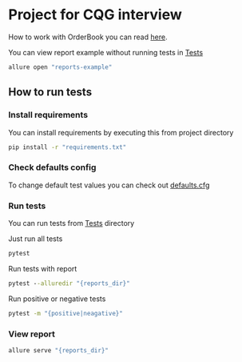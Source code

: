 # Project for CQG interview

How to work with OrderBook you can read [here](/Tests/OrderBook).

You can view report example without running tests in [Tests](/Tests)
```cmd
allure open "reports-example"
```

## How to run tests
### Install requirements
You can install requirements by executing this from project directory
```cmd
pip install -r "requirements.txt"
```

### Check defaults config
To change default test values you can check out [defaults.cfg](/Tests/Resource/defaults.cfg)

### Run tests
You can run tests from [Tests](/Tests) directory

Just run all tests
```cmd
pytest
```
Run tests with report
```cmd
pytest --alluredir "{reports_dir}"
```
Run positive or negative tests
```cmd
pytest -m "{positive|neagative}"
```

### View report
```cmd
allure serve "{reports_dir}"
```
